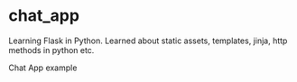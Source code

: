 ﻿# chat_app

Learning Flask in Python. Learned about static assets, templates, jinja, http methods in python etc. 

Chat App example 
